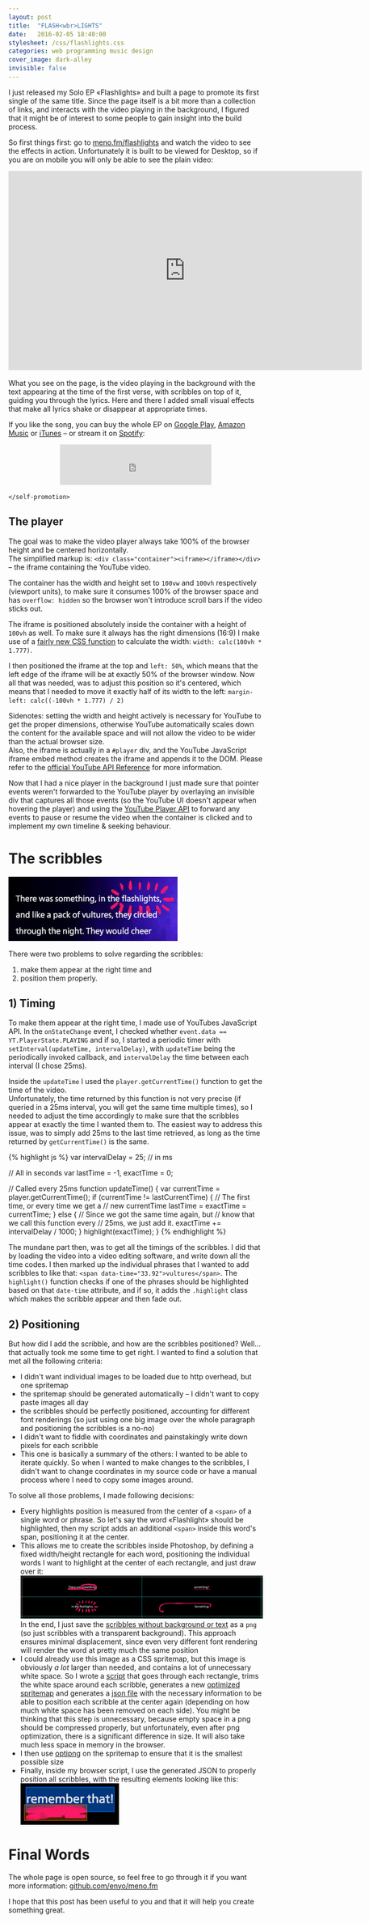 ```yaml
---
layout: post
title:  "FLASH<wbr>LIGHTS"
date:   2016-02-05 18:40:00
stylesheet: /css/flashlights.css
categories: web programming music design
cover_image: dark-alley
invisible: false
---
```


I just released my Solo EP «Flashlights» and built a page to promote its first single of the same title. Since the
page itself is a bit more than a collection of links, and interacts with the video playing in the background, I
figured that it might be of interest to some people to gain insight into the build process.

So first things first: go to [meno.fm/flashlights](http://www.meno.fm/flashlights/) and watch the video to see the
effects in action. Unfortunately it is built to be viewed for Desktop, so if you are on mobile you will only be able
to see the plain video:

<section class="embedded-video">
  <div><iframe width="700" height="394" src="https://www.youtube.com/embed/sFBFkZYGgcE?rel=0" frameborder="0" allowfullscreen></iframe></div>
</section>

What you see on the page, is the video playing in the background with the text appearing at the time of the first verse,
with scribbles on top of it, guiding you through the lyrics. Here and there I added small visual effects that make all
lyrics shake or disappear at appropriate times.

If you like the song, you can buy the whole EP on [Google Play](https://play.google.com/store/music/album/Meno_Flashlights?id=Bvkm477idlkjw6joacowb7aa4he),
[Amazon Music](https://www.amazon.com/gp/product/B01AP3ETYO?ie=UTF8&keywords=meno%20flashlights&qid=1454067033&ref_=sr_1_3&s=dmusic&sr=8-3)
or [iTunes](https://itunes.apple.com/at/album/flashlights-ep/id1075875101?l=en) –
or stream it on [Spotify](https://open.spotify.com/album/14y7LCmuPCBAZqrvc6uqkd):
 
<div>
  <iframe style="display: block; width: 300px; margin: 0 auto;" src="https://embed.spotify.com/?uri=spotify%3Aalbum%3A14y7LCmuPCBAZqrvc6uqkd&theme=white&view=coverart" width="300" height="80" frameborder="0" allowtransparency="true"></iframe>
</div>

`</self-promotion>`


<div class="dark the-player backdrop">
  <h2>The player</h2>

  <div class="side-by-side">
    <div class="side">
      <p>
        The goal was to make the video player always take 100% of the browser height and be centered horizontally.
        <br>
        The simplified markup is: <code>&lt;div class="container"&gt;&lt;iframe&gt;&lt;/iframe&gt;&lt;/div&gt;</code>
        – the iframe containing the YouTube video.
      </p>
      <p>
        The container has the width and height set to <code>100vw</code> and
        <code>100vh</code> respectively (viewport units), to make sure it consumes 100% of the browser space and has
        <code>overflow: hidden</code> so the browser won't introduce scroll bars if the video sticks out.
      </p>
    </div>
    <div class="side">
      <p>
        The iframe is positioned absolutely inside the container with a height of <code>100vh</code> as well.
        To make sure it always has the right dimensions (16:9) I make use of a <a href="https://developer.mozilla.org/en-US/docs/Web/CSS/calc">fairly new CSS function</a>
        to calculate the width: <code>width: calc(100vh * 1.777)</code>.
      </p>
      <p>
        I then positioned the iframe at the top and <code>left: 50%</code>, which means that the left edge of the iframe
        will be at exactly 50% of the browser window. Now all that was needed, was to adjust this position so it's centered,
        which means that I needed to move it exactly half of its width to the left: <code>margin-left: calc((-100vh * 1.777) / 2)</code>
      </p>
    </div>
  </div>
  
  <p>
    Sidenotes: setting the width and height actively is necessary for YouTube to get the proper dimensions, otherwise
    YouTube automatically scales down the content for the available space and will not allow the video to be wider than
    the actual browser size.<br>
    Also, the iframe is actually in a <code>#player</code> div, and the YouTube JavaScript iframe embed method creates the
    iframe and appends it to the DOM. Please refer to the
    <a href="https://developers.google.com/youtube/iframe_api_reference">official YouTube API Reference</a> for more
    information.
  </p>
</div>


Now that I had a nice player in the background I just made sure that pointer events weren't forwarded to the
YouTube player by overlaying an invisible div that captures all those events (so the YouTube UI doesn't appear when
hovering the player) and using the [YouTube Player API](https://developers.google.com/youtube/iframe_api_reference?hl=en#Playback_controls)
to forward any events to pause or resume the video when the container is clicked and to implement my own timeline &
seeking behaviour.


# The scribbles

<p>
  <img style="margin: 0 auto;" src="/images/posts/flashlights-example.jpg">
</p>

There were two problems to solve regarding the scribbles:  
1) make them appear at the right time and
2) position them properly.


## 1) Timing

<p>
  To make them appear at the right time, I made use of YouTubes JavaScript API. In the <code>onStateChange</code>
  event, I checked whether <code>event.data == YT.PlayerState.PLAYING</code> and if so, I started a periodic timer
  with <code>setInterval(updateTime, intervalDelay)</code>, with <code>updateTime</code> being the periodically
  invoked callback, and <code>intervalDelay</code> the time between each interval (I chose 25ms).
</p>

<div class="side-by-side">
  <div class="side">
    <p>
      Inside the <code>updateTime</code> I used the <code>player.getCurrentTime()</code> function to get the time of the video.
      <br>
      Unfortunately, the
      time returned by this function is not very precise (if queried in a 25ms interval, you will get the same time multiple
      times), so I needed to adjust the time accordingly to make sure that the scribbles appear at exactly the time I
      wanted them to. The easiest way to address this issue, was to simply add 25ms to the last time retrieved, as
      long as the time returned by <code>getCurrentTime()</code> is the same.
    </p>
  </div>
  <div class="side">
{% highlight js %}
var intervalDelay = 25; // in ms

// All in seconds
var lastTime = -1, exactTime = 0;

// Called every 25ms
function updateTime() {
  var currentTime = player.getCurrentTime();
  if (currentTime != lastCurrentTime) {
    // The first time, or every time we get a
    // new currentTime
    lastTime = exactTime = currentTime;
  }
  else {
    // Since we got the same time again, but
    // know that we call this function every
    // 25ms, we just add it.
    exactTime += intervalDelay / 1000;
  }
  highlight(exactTime);
}
{% endhighlight %}
  </div>
</div>
   
The mundane part then, was to get all the timings of the scribbles. I did that by loading the video into a video editing
software, and write down all the time codes. I then marked up the individual phrases that I wanted to add scribbles to like
that: `<span data-time="33.92">vultures</span>`. The `highlight()` function checks if one of the phrases should be
highlighted based on that `date-time` attribute, and if so, it adds the `.highlight` class which makes the
scribble appear and then fade out.

## 2) Positioning

But how did I add the scribble, and how are the scribbles positioned? Well... that actually took me some time to get right.
I wanted to find a solution that met all the following criteria:

- I didn't want individual images to be loaded due to http overhead, but one spritemap
- the spritemap should be generated automatically – I didn't want to copy paste images all day
- the scribbles should be perfectly positioned, accounting for different font renderings (so just using one
  big image over the whole paragraph and positioning the scribbles is a no-no)
- I didn't want to fiddle with coordinates and painstakingly write down pixels for each scribble
- This one is basically a summary of the others: I wanted to be able to iterate quickly. So when I wanted to make changes
  to the scribbles, I didn't want to change coordinates in my source code or have a manual process where I need to copy
  some images around.

To solve all those problems, I made following decisions:
 
- Every highlights position is measured from the center of a `<span>` of a single word or phrase. So let's say the word
  «Flashlight» should be highlighted, then my script adds an additional `<span>` inside this word's span,  positioning
  it at the center.
- This allows me to create the scribbles inside Photoshop, by defining a fixed width/height rectangle for each word,
  positioning the individual words I want to highlight at the center of each rectangle, and just draw over it:  
  ![](/images/posts/flashlights-scribble-screenshot.png)  
  In the end, I just save the [scribbles without background or text](https://github.com/enyo/meno.fm/blob/gh-pages/flashlights/images/highlights/_verse1.png)
  as a `png` (so just scribbles with a transparent background).
  This approach ensures minimal displacement, since even very different font rendering will render the word at pretty
  much the same position
- I could already use this image as a CSS spritemap, but this image is obviously _a lot_ larger than needed, and
  contains a lot of unnecessary white space. So I wrote a [script](https://github.com/enyo/meno.fm/blob/gh-pages/flashlights/images/highlights/_production/bin/create_spritemap.dart)
  that goes through each rectangle, trims the white space around each scribble, generates a new
  [optimized spritemap](https://github.com/enyo/meno.fm/blob/gh-pages/flashlights/images/highlights/verse1.png) and
  generates a [json file](https://github.com/enyo/meno.fm/blob/gh-pages/_includes/flashlights/verse1.json) with the
  necessary information to be able to position each scribble at the center again (depending on how much white space has
  been removed on each side).
  You might be thinking that this step is unnecessary, because empty space in a png should be compressed
  properly, but unfortunately, even after png optimization, there is a significant difference in size. It will also take
  much less space in memory in the browser.
- I then use [optipng](http://optipng.sourceforge.net/) on the spritemap to ensure that it is the smallest possible size
- Finally, inside my browser script, I use the generated JSON to properly position all scribbles, with the resulting
  elements looking like this:  
  ![Scribble example](/images/posts/flashlights-scribble-example.png)
  

# Final Words

The whole page is open source, so feel free to go through it if you want more information: [github.com/enyo/meno.fm](https://github.com/enyo/meno.fm)

I hope that this post has been useful to you and that it will help you create something great.
